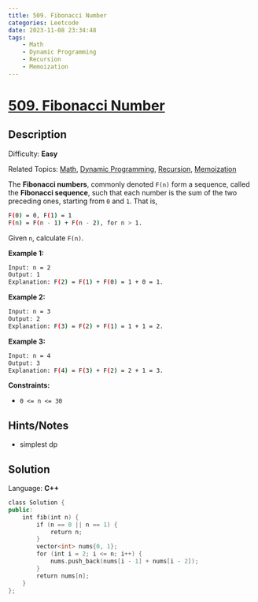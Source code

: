 ```yaml
---
title: 509. Fibonacci Number
categories: Leetcode
date: 2023-11-08 23:34:48
tags:
    - Math
    - Dynamic Programming
    - Recursion
    - Memoization
---
```


# [509\. Fibonacci Number](https://leetcode.com/problems/fibonacci-number/)

## Description

Difficulty: **Easy**

Related Topics: [Math](https://leetcode.com/tag/https://leetcode.com/tag/math//), [Dynamic Programming](https://leetcode.com/tag/https://leetcode.com/tag/dynamic-programming//), [Recursion](https://leetcode.com/tag/https://leetcode.com/tag/recursion//), [Memoization](https://leetcode.com/tag/https://leetcode.com/tag/memoization//)

The **Fibonacci numbers**, commonly denoted `F(n)` form a sequence, called the **Fibonacci sequence**, such that each number is the sum of the two preceding ones, starting from `0` and `1`. That is,

```bash
F(0) = 0, F(1) = 1
F(n) = F(n - 1) + F(n - 2), for n > 1.
```

Given `n`, calculate `F(n)`.

**Example 1:**

```bash
Input: n = 2
Output: 1
Explanation: F(2) = F(1) + F(0) = 1 + 0 = 1.
```

**Example 2:**

```bash
Input: n = 3
Output: 2
Explanation: F(3) = F(2) + F(1) = 1 + 1 = 2.
```

**Example 3:**

```bash
Input: n = 4
Output: 3
Explanation: F(4) = F(3) + F(2) = 2 + 1 = 3.
```

**Constraints:**

* `0 <= n <= 30`

## Hints/Notes

* simplest dp

## Solution

Language: **C++**

```C++
class Solution {
public:
    int fib(int n) {
        if (n == 0 || n == 1) {
            return n;
        }
        vector<int> nums{0, 1};
        for (int i = 2; i <= n; i++) {
            nums.push_back(nums[i - 1] + nums[i - 2]);
        }
        return nums[n];
    }
};
```
